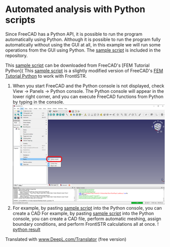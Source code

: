 # Automated analysis with Python scripts

Since FreeCAD has a Python API, it is possible to run the program automatically using Python. Although it is possible to run the program fully automatically without using the GUI at all, in this example we will run some operations from the GUI using Python. The [sample script](https://gitlab.com/FrontISTR-Commons/FEM_FrontISTR/-/blob/master/sample/scripting.py) is included in the repository.

This [sample script](https://gitlab.com/FrontISTR-Commons/FEM_FrontISTR/-/blob/master/sample/scripting.py) can be downloaded from FreeCAD's [FEM Tutorial Python]( This [sample script](https://wiki.freecadweb.org/FEM_Tutorial_Python) is a slightly modified version of FreeCAD's [FEM Tutorial Python](https://wiki.freecadweb.org/FEM_Tutorial_Python) to work with FrontISTR. 

1. When you start FreeCAD and the Python console is not displayed, check View -> Panels -> Python console. The Python console will appear in the lower right corner, and you can execute FreeCAD functions from Python by typing in the console.
![python console](./images/11_python_console.png) 
2. For example, by pasting [sample script](https://gitlab.com/FrontISTR-Commons/FEM_FrontISTR/-/blob/master/sample/scripting.py) into the Python console, you can create a CAD For example, by pasting [sample script]() into the Python console, you can create a CAD file, perform automatic meshing, assign boundary conditions, and perform FrontISTR calculations all at once.
! [python result](./images/12_python_results.png)

Translated with www.DeepL.com/Translator (free version)
